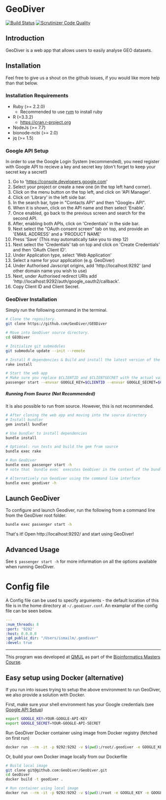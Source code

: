 # GeoDiver

[![Build Status](https://travis-ci.org/GeoDiver/GeoDiver.svg?branch=master)](https://travis-ci.org/GeoDiver/GeoDiver)
[![Scrutinizer Code Quality](https://scrutinizer-ci.com/g/GeoDiver/GEODiver/badges/quality-score.png?b=master)](https://scrutinizer-ci.com/g/GeoDiver/GEODiver/?branch=master)




## Introduction

GeoDiver is a web app that allows users to easily analyse GEO datasets.







## Installation
Feel free to give us a shout on the github issues, if you would like more help than that below.

### Installation Requirements
* Ruby (>= 2.2.0)
  * Recommended to use [rvm](https://rvm.io/rvm/install) to install ruby
* R (=3.3.2)
  * https://cran.r-project.org
* NodeJs (>= 7.7)
* bionode-ncbi (>= 2.0)
* jq (>= 1.5)

### Google API Setup
In order to use the Google Login System (recommended), you need register with Google API to recieve a key and secret key (don't forget to keep your secret key a secret!)

1. Go to 'https://console.developers.google.com'
2. Select your project or create a new one (in the top left hand corner).
3. Click on the menu button on the top left, and click on 'API Manager'.
4. Click on 'Library' in the left side bar.
5. In the search bar, type in "Contacts API" and then "Google+ API".
6. When it is shown, click on the API name and then select 'Enable'.
7. Once enabled, go back to the previous screen and search for the second API.
8. After, enabling both APIs, click on 'Credentials' in the side bar.
9. Next select the "OAuth consent screen" tab on top, and provide an 'EMAIL ADDRESS' and a 'PRODUCT NAME'
10. Press 'Save' (This may automatically take you to step 12)
11. Next select the 'Credentials' tab on top and click on 'Create Credentials' and then 'OAuth Client ID'.
12. Under Application type, select 'Web Application'
13. Select a name for your application (e.g. GeoDiver)
14. Under Authorised Javscript origins, add 'http://localhost:9292' (and other domain name you wish to use)
15. Next, under Authorised redirect URIs add 'http://localhost:9292/auth/google_oauth2/callback'.
16. Copy Client ID and Client Secret.

### GeoDiver Installation
Simply run the following command in the terminal.

```bash
# Clone the repository.
git clone https://github.com/GeoDiver/GEODiver

# Move into GeoDiver source directory.
cd GEODiver

# Initialize git submodules
git submodule update --init --remote 

# Install R dependencies & Build and install the latest version of the webapp.
rake install 

# Start the web app
# Make sure you replace $CLIENTID and $CLIENTSECRET with the actual values that you copied above.
passenger start --envvar GOOGLE_KEY=$CLIENTID --envvar GOOGLE_SECRET=$CLIENTSECRET -p 9292 -e production --sticky-sessions -d
```

##### Running From Source (Not Recommended)
It is also possible to run from source. However, this is not recommended.

```bash
# After cloning the web app and moving into the source directory 
# Install bundler
gem install bundler

# Use bundler to install dependencies
bundle install

# Optional: run tests and build the gem from source
bundle exec rake

# Run GeoDiver
bundle exec passenger start -h
# note that `bundle exec` executes GeoDiver in the context of the bundle

# Alternatively run Geodiver using the command line interface
bundle exec geodiver -h
```




## Launch GeoDiver

To configure and launch Geodiver, run the following from a command line from the GeoDiver root folder.

```bash
bundle exec passenger start -h

```
That's it! Open http://localhost:9292/ and start using GeoDiver!






## Advanced Usage

See `$ passenger start -h` for more information on all the options available when running GeoDiver.

# Config file
A Config file can be used to specify arguments - the default location of this file is in the home directory at `~/.geodiver.conf`. An examplar of the config file can be seen below.


```yaml
---
:num_threads: 8
:port: '9292'
:host: 0.0.0.0
:gd_public_dir: "/Users/ismailm/.geodiver"
:devel: true
```


<hr>

This program was developed at [QMUL](http://sbcs.qmul.ac.uk) as part of the [Bioinformatics Masters Course](http://www.qmul.ac.uk/postgraduate/taught/coursefinder/courses/121410.html).

## Easy setup using Docker (alternative)

If you run into issues trying to setup the above environment to run GeoDiver, we also provide a solution with Docker.

First, make sure your shell environment has your Google credentials (see [Google API Setup](#google-api-setup))

```bash
export GOOGLE_KEY=YOUR-GOOGLE-API-KEY
export GOOGLE_SECRET=YOUR-GOOGLE-API-SECRET
```

Run GeoDiver Docker container using image from Docker registry (fetched on first run)

```bash
docker run --rm -it -p 9292:9292 -v $(pwd):/root/.geodiver -e GOOGLE_KEY -e GOOGLE_SECRET geodiver/geodiver
```

Or, build your own Docker image locally from our Dockerfile

```bash
# Build local image
git clone git@github.com:GeoDiver/GeoDiver.git
cd GeoDiver
docker build -t geodiver .

# Run container using local image
docker run --rm -it -p 9292:9292 -v $(pwd):/root -e GOOGLE_KEY -e GOOGLE_SECRET geodiver
```